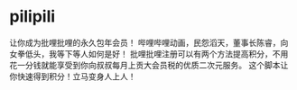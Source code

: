 # pilipili
让你成为批哩批哩的永久包年会员！
哔哩哔哩动画，民怨滔天，董事长陈睿，向女拳低头，我等下等人如何是好！
批哩批哩注册可以有两个方法提高积分，不用花一分钱就能享受到你向叔叔每月上贡大会员税的优质二次元服务。
这个脚本让你快速得到积分！立马变身人上人！
